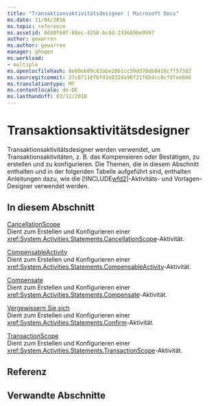 ```yaml
---
title: "Transaktionsaktivitätsdesigner | Microsoft Docs"
ms.date: 11/04/2016
ms.topic: reference
ms.assetid: 8dd0f60f-88ec-4258-bc8d-233689be9997
author: gewarren
ms.author: gewarren
manager: ghogen
ms.workload:
- multiple
ms.openlocfilehash: 8e80eb09c83abe2061cc59dd70db8410cff57382
ms.sourcegitcommit: 37c87118f6f41e832da96f21f6b4cc0cf8fee046
ms.translationtype: MT
ms.contentlocale: de-DE
ms.lasthandoff: 03/12/2018
---
```

# <a name="transaction-activity-designers"></a>Transaktionsaktivitätsdesigner
Transaktionsaktivitätsdesigner werden verwendet, um Transaktionsaktivitäten, z. B. das Kompensieren oder Bestätigen, zu erstellen und zu konfigurieren. Die Themen, die in diesem Abschnitt enthalten und in der folgenden Tabelle aufgeführt sind, enthalten Anleitungen dazu, wie die [!INCLUDE[wfd2](../workflow-designer/includes/wfd2_md.md)]-Aktivitäts- und Vorlagen-Designer verwendet werden.  
  
## <a name="in-this-section"></a>In diesem Abschnitt  
 [CancellationScope](../workflow-designer/cancellationscope-activity-designer.md)  
 Dient zum Erstellen und Konfigurieren einer <xref:System.Activities.Statements.CancellationScope>-Aktivität.  
  
 [CompensableActivity](../workflow-designer/compensableactivity-activity-designer.md)  
 Dient zum Erstellen und Konfigurieren einer <xref:System.Activities.Statements.CompensableActivity>-Aktivität.  
  
 [Compensate](../workflow-designer/compensate-activity-designer.md)  
 Dient zum Erstellen und Konfigurieren einer <xref:System.Activities.Statements.Compensate>-Aktivität.  
  
 [Vergewissern Sie sich](../workflow-designer/confirm-activity-designer.md)  
 Dient zum Erstellen und Konfigurieren einer <xref:System.Activities.Statements.Confirm>-Aktivität.  
  
 [TransactionScope](../workflow-designer/transactionscope-activity-designer.md)  
 Dient zum Erstellen und Konfigurieren einer <xref:System.Activities.Statements.TransactionScope>-Aktivität.  
  
## <a name="reference"></a>Referenz  
  
## <a name="related-sections"></a>Verwandte Abschnitte